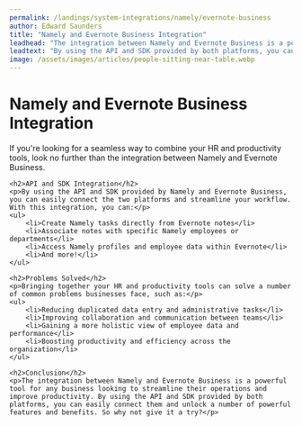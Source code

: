 ```yaml
---
permalink: /landings/system-integrations/namely/evernote-business
author: Edward Saunders
title: "Namely and Evernote Business Integration"
leadhead: "The integration between Namely and Evernote Business is a powerful tool for any business looking to streamline their operations and improve productivity"
leadtext: "By using the API and SDK provided by both platforms, you can easily connect them and unlock a number of powerful features and benefits. So why not give it a try?"
image: /assets/images/articles/people-sitting-near-table.webp
---
```

<div class="arttext">
	<h1>Namely and Evernote Business Integration</h1>
	<p>If you're looking for a seamless way to combine your HR and productivity tools, look no further than the integration between Namely and Evernote Business.</p>

	<h2>API and SDK Integration</h2>
	<p>By using the API and SDK provided by Namely and Evernote Business, you can easily connect the two platforms and streamline your workflow. With this integration, you can:</p>
	<ul>
		<li>Create Namely tasks directly from Evernote notes</li>
		<li>Associate notes with specific Namely employees or departments</li>
		<li>Access Namely profiles and employee data within Evernote</li>
		<li>And more!</li>
	</ul>

	<h2>Problems Solved</h2>
	<p>Bringing together your HR and productivity tools can solve a number of common problems businesses face, such as:</p>
	<ul>
		<li>Reducing duplicated data entry and administrative tasks</li>
		<li>Improving collaboration and communication between teams</li>
		<li>Gaining a more holistic view of employee data and performance</li>
		<li>Boosting productivity and efficiency across the organization</li>
	</ul>

	<h2>Conclusion</h2>
	<p>The integration between Namely and Evernote Business is a powerful tool for any business looking to streamline their operations and improve productivity. By using the API and SDK provided by both platforms, you can easily connect them and unlock a number of powerful features and benefits. So why not give it a try?</p>

</div>